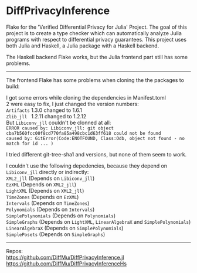 # DiffPrivacyInference
Flake for the 'Verified Differential Privacy for Julia' Project.
The goal of this project is to create a type checker which can automatically analyze Julia programs with respect to differential privacy guarantees.
This project uses both Julia and Haskell, a Julia package with a Haskell backend.

The Haskell backend Flake works, but the Julia frontend part still has some problems.
___
The frontend Flake has some problems when cloning the the packages to build:

I got some errors while cloning the dependencies in Manifest.toml \
2 were easy to fix, I just changed the version numbers:\
`Artifacts`       1.3.0        changed to     1.6.1\
`Zlib_jll `       1.2.11       changed to     1.2.12\
But `Libiconv_jll` couldn't be clonned at all:\
`ERROR caused by: Libiconv_jll: git object cba7b560fcc00f8cd770fa85a498cbc1d63ff618 could not be found`\
`caused by: GitError(Code:ENOTFOUND, Class:Odb, object not found - no match for id ... ) `

I tried different git-tree-sha1 and versions, but none of them seem to work.

I couldn't use the following depedencies, because they depend on `Libiconv_jll` directly or indirectly:\
`XML2_jll`          (Depends on `Libiconv_jll`)\
`EzXML`            (Depends on `XML2_jll`)\
`LightXML`          (Depends on `XML2_jll`)\
`TimeZones`         (Depends on `EzXML`)\
`Intervals`         (Depends on `TimeZones`)\
`Polynomials`       (Depends on `Intervals`)\
`SimplePolynomials` (Depends on `Polynomials`)\
`SimpleGraphs`      (Depends on `LightXML`, `LinearAlgebraX` and `SimplePolynomials`)\
`LinearAlgebraX`    (Depends on `SimplePolynomials`)\
`SimplePosets`      (Depends on `SimpleGraphs`)
___



Repos: \
https://github.com/DiffMu/DiffPrivacyInference.jl \
https://github.com/DiffMu/DiffPrivacyInferenceHs
